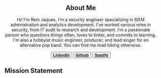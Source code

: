 

<h2 align="center">About Me</h2>

<p align="center">
  Hi! I'm Rem Jaques. I'm a security engineer specializing in SIEM administration and analytics development. I've worked various roles in security, from IT audit to research and development. I'm a passionate person who questions things often, loves to tinker, and commits to learning. I'm also a hobbyist music engineer, producer, and lead singer for an alternative pop band. You can find me road biking otherwise.
</p> 

<p align="center">
  <button><a href="https://www.linkedin.com/in/remingtonjaques"><strong>LinkedIn</strong></a></button>
  <button><a href="https://www.github.com/KyloRem"><strong>Github</strong></a></button>
  <button><a href="https://open.spotify.com/artist/0kyz7BkHVxoKpT1Jx0bh59"><strong>Spotify</strong></a></button>
</p>


<body>
  <h2>
    Mission Statement
  </h2>
</body>
